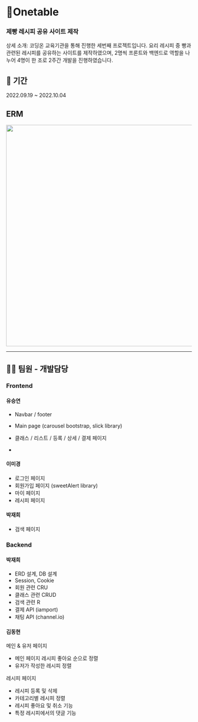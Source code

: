 # 🥪Onetable

### 제빵 레시피 공유 사이트 제작

상세 소개: 코딩온 교육기관을 통해 진행한 세번째 프로젝트입니다. 요리 레시피 중 빵과 관련된 레시피를 공유하는 사이트를 제작하였으며, 2명씩 프론트와 백엔드로 역할을 나누어 4명이 한 조로 2주간 개발을 진행하였습니다.

## :date: 기간

2022.09.19 ~ 2022.10.04

## ERM
<img src="https://user-images.githubusercontent.com/26360179/196043616-ac2ee3b7-500b-40cf-be25-4c3dcf0ac424.png" width="600"/>
<hr />

## 💁🏻 팀원 - 개발담당

### Frontend

#### 유승연

- Navbar / footer
- Main page (carousel bootstrap, slick library)
- 클래스 / 리스트 / 등록 / 상세 / 결제 페이지

- 
#### 이미경
- 로그인 페이지
- 회원가입 페이지 (sweetAlert library)
- 마이 페이지
- 레시피 페이지

#### 박재희
- 검색 페이지

### Backend

#### 박재희
- ERD 설계, DB 설계
- Session, Cookie
- 회원 관련 CRU
- 클래스 관련 CRUD
- 검색 관련 R
- 결제 API (iamport)
- 채팅 API (channel.io)

#### 김동현
메인 & 유저 페이지
- 메인 페이지 레시피 좋아요 순으로 정렬
- 유저가 작성한 레시피 정렬

레시피 페이지
- 레시피 등록 및 삭제
- 카테고리별 레시피 정렬
- 레시피 좋아요 및 취소 기능
- 특정 레시피에서의 댓글 기능



